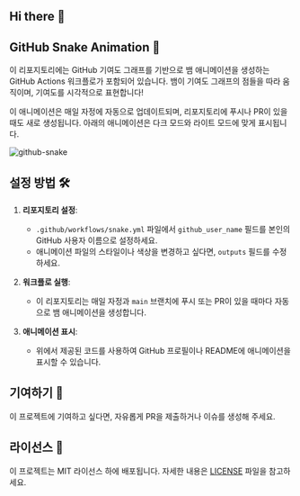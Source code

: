 ## Hi there 👋

## GitHub Snake Animation 🐍

이 리포지토리에는 GitHub 기여도 그래프를 기반으로 뱀 애니메이션을 생성하는 GitHub Actions 워크플로가 포함되어 있습니다. 뱀이 기여도 그래프의 점들을 따라 움직이며, 기여도를 시각적으로 표현합니다!

이 애니메이션은 매일 자정에 자동으로 업데이트되며, 리포지토리에 푸시나 PR이 있을 때도 새로 생성됩니다. 아래의 애니메이션은 다크 모드와 라이트 모드에 맞게 표시됩니다.

<picture>
  <source media="(prefers-color-scheme: dark)" srcset="dist/github-snake-dark.svg" />
  <source media="(prefers-color-scheme: light)" srcset="dist/github-snake.svg" />
  <img alt="github-snake" src="dist/github-snake.svg" />
</picture>

## 설정 방법 🛠️

1. **리포지토리 설정**:
   - `.github/workflows/snake.yml` 파일에서 `github_user_name` 필드를 본인의 GitHub 사용자 이름으로 설정하세요.
   - 애니메이션 파일의 스타일이나 색상을 변경하고 싶다면, `outputs` 필드를 수정하세요.

2. **워크플로 실행**:
   - 이 리포지토리는 매일 자정과 `main` 브랜치에 푸시 또는 PR이 있을 때마다 자동으로 뱀 애니메이션을 생성합니다.

3. **애니메이션 표시**:
   - 위에서 제공된 코드를 사용하여 GitHub 프로필이나 README에 애니메이션을 표시할 수 있습니다.

## 기여하기 🌟

이 프로젝트에 기여하고 싶다면, 자유롭게 PR을 제출하거나 이슈를 생성해 주세요.

## 라이선스 📄

이 프로젝트는 MIT 라이선스 하에 배포됩니다. 자세한 내용은 [LICENSE](./LICENSE) 파일을 참고하세요.

<!--

**Here are some ideas to get you started:**

🙋‍♀️ A short introduction - what is your organization all about?
🌈 Contribution guidelines - how can the community get involved?
👩‍💻 Useful resources - where can the community find your docs? Is there anything else the community should know?
🍿 Fun facts - what does your team eat for breakfast?
🧙 Remember, you can do mighty things with the power of [Markdown](https://docs.github.com/github/writing-on-github/getting-started-with-writing-and-formatting-on-github/basic-writing-and-formatting-syntax)
-->
